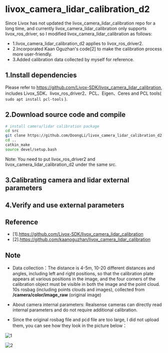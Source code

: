 # livox_camera_lidar_calibration_d2

Since Livox has not updated the livox_camera_lidar_calibration repo for a long time, and currently livox_camera_lidar_calibration only supports livox_ros_driver, so I modified livox_camera_lidar_calibration as follows:

- 1.livox_camera_lidar_calibration_d2 applies to livox_ros_driver2.
- 2.Incorporated Kaan Oguzhan's code[2] to make the calibration process more user-friendly.
- 3.Added calibration data collected by myself for reference.

## 1.Install dependencies

Please refer to https://github.com/Livox-SDK/livox_camera_lidar_calibration, includes Livox_SDK、livox_ros_driver2、PCL、Eigen、Ceres and PCL tools( `sudo apt install pcl-tools` ).

## 2.Download source code and compile

```bash
# install camera/lidar calibration package
cd src
git clone https://github.com/DoongLi/livox_camera_lidar_calibration_d2.git
cd ..
catkin_make
source devel/setup.bash
```

Note: You need to put livox_ros_driver2 and livox_camera_lidar_calibration_d2 under the same src. 

## 3.Calibrating camera and lidar external parameters

## 4.Verify and use external parameters

## Reference

- [1].https://github.com/Livox-SDK/livox_camera_lidar_calibration
- [2].https://github.com/kaanoguzhan/livox_camera_lidar_calibration

## Note

- Data collection：The distance is 4-5m, 10-20 different distances and angles, including left and right positions, so that the calibration plate appears at various positions in the image, and the four corners of the calibration object must be visible in both the image and the point cloud. 10s rosbag (including points clouds and images), collected from **/camera/color/image_raw** (original image)

- About camera internal parameters: Realsense cameras can directly read internal parameters and do not require additional calibration.

- Since the original rosbag file and pcd file are too large, I did not upload them, you can see how they look in the picture below：

![1](/home/doongli/Github-Workspace/DoongLi/livox_camera_lidar_calibration_d2/IMG/1.png)

![2](/home/doongli/Github-Workspace/DoongLi/livox_camera_lidar_calibration_d2/IMG/2.png)
